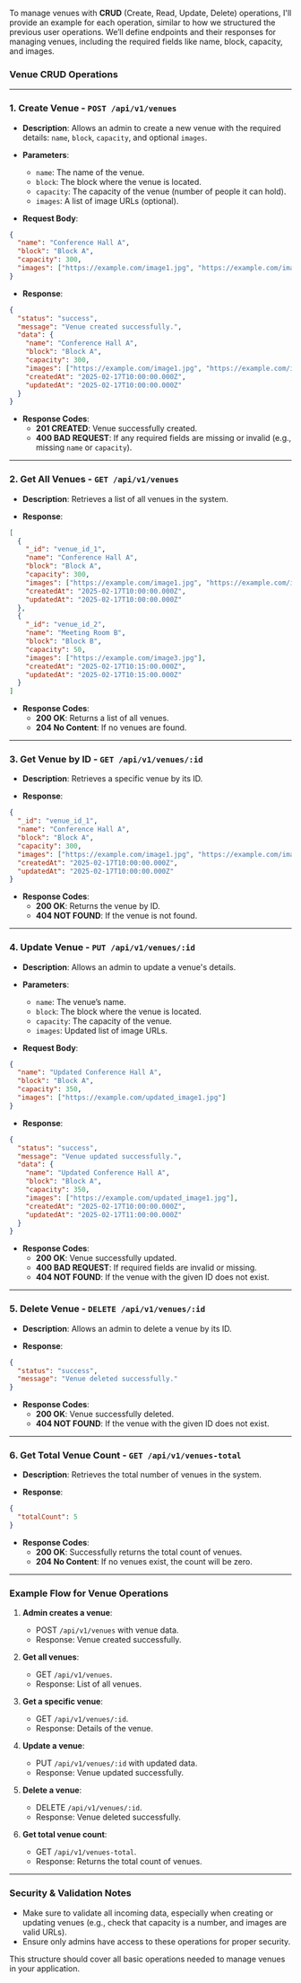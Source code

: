 To manage venues with **CRUD** (Create, Read, Update, Delete) operations, I'll provide an example for each operation, similar to how we structured the previous user operations. We’ll define endpoints and their responses for managing venues, including the required fields like name, block, capacity, and images.

### **Venue CRUD Operations**

---

### **1. Create Venue** - `POST /api/v1/venues`

- **Description**: Allows an admin to create a new venue with the required details: `name`, `block`, `capacity`, and optional `images`.

- **Parameters**:
  - `name`: The name of the venue.
  - `block`: The block where the venue is located.
  - `capacity`: The capacity of the venue (number of people it can hold).
  - `images`: A list of image URLs (optional).

- **Request Body**:

```json
{
  "name": "Conference Hall A",
  "block": "Block A",
  "capacity": 300,
  "images": ["https://example.com/image1.jpg", "https://example.com/image2.jpg"]
}
```

- **Response**:

```json
{
  "status": "success",
  "message": "Venue created successfully.",
  "data": {
    "name": "Conference Hall A",
    "block": "Block A",
    "capacity": 300,
    "images": ["https://example.com/image1.jpg", "https://example.com/image2.jpg"],
    "createdAt": "2025-02-17T10:00:00.000Z",
    "updatedAt": "2025-02-17T10:00:00.000Z"
  }
}
```

- **Response Codes**:
  - **201 CREATED**: Venue successfully created.
  - **400 BAD REQUEST**: If any required fields are missing or invalid (e.g., missing `name` or `capacity`).

---

### **2. Get All Venues** - `GET /api/v1/venues`

- **Description**: Retrieves a list of all venues in the system.

- **Response**:

```json
[
  {
    "_id": "venue_id_1",
    "name": "Conference Hall A",
    "block": "Block A",
    "capacity": 300,
    "images": ["https://example.com/image1.jpg", "https://example.com/image2.jpg"],
    "createdAt": "2025-02-17T10:00:00.000Z",
    "updatedAt": "2025-02-17T10:00:00.000Z"
  },
  {
    "_id": "venue_id_2",
    "name": "Meeting Room B",
    "block": "Block B",
    "capacity": 50,
    "images": ["https://example.com/image3.jpg"],
    "createdAt": "2025-02-17T10:15:00.000Z",
    "updatedAt": "2025-02-17T10:15:00.000Z"
  }
]
```

- **Response Codes**:
  - **200 OK**: Returns a list of all venues.
  - **204 No Content**: If no venues are found.

---

### **3. Get Venue by ID** - `GET /api/v1/venues/:id`

- **Description**: Retrieves a specific venue by its ID.

- **Response**:

```json
{
  "_id": "venue_id_1",
  "name": "Conference Hall A",
  "block": "Block A",
  "capacity": 300,
  "images": ["https://example.com/image1.jpg", "https://example.com/image2.jpg"],
  "createdAt": "2025-02-17T10:00:00.000Z",
  "updatedAt": "2025-02-17T10:00:00.000Z"
}
```

- **Response Codes**:
  - **200 OK**: Returns the venue by ID.
  - **404 NOT FOUND**: If the venue is not found.

---

### **4. Update Venue** - `PUT /api/v1/venues/:id`

- **Description**: Allows an admin to update a venue's details.

- **Parameters**:
  - `name`: The venue’s name.
  - `block`: The block where the venue is located.
  - `capacity`: The capacity of the venue.
  - `images`: Updated list of image URLs.

- **Request Body**:

```json
{
  "name": "Updated Conference Hall A",
  "block": "Block A",
  "capacity": 350,
  "images": ["https://example.com/updated_image1.jpg"]
}
```

- **Response**:

```json
{
  "status": "success",
  "message": "Venue updated successfully.",
  "data": {
    "name": "Updated Conference Hall A",
    "block": "Block A",
    "capacity": 350,
    "images": ["https://example.com/updated_image1.jpg"],
    "createdAt": "2025-02-17T10:00:00.000Z",
    "updatedAt": "2025-02-17T11:00:00.000Z"
  }
}
```

- **Response Codes**:
  - **200 OK**: Venue successfully updated.
  - **400 BAD REQUEST**: If required fields are invalid or missing.
  - **404 NOT FOUND**: If the venue with the given ID does not exist.

---

### **5. Delete Venue** - `DELETE /api/v1/venues/:id`

- **Description**: Allows an admin to delete a venue by its ID.

- **Response**:

```json
{
  "status": "success",
  "message": "Venue deleted successfully."
}
```

- **Response Codes**:
  - **200 OK**: Venue successfully deleted.
  - **404 NOT FOUND**: If the venue with the given ID does not exist.

---

### **6. Get Total Venue Count** - `GET /api/v1/venues-total`

- **Description**: Retrieves the total number of venues in the system.

- **Response**:

```json
{
  "totalCount": 5
}
```

- **Response Codes**:
  - **200 OK**: Successfully returns the total count of venues.
  - **204 No Content**: If no venues exist, the count will be zero.

---

### Example Flow for Venue Operations

1. **Admin creates a venue**:
   - POST `/api/v1/venues` with venue data.
   - Response: Venue created successfully.

2. **Get all venues**:
   - GET `/api/v1/venues`.
   - Response: List of all venues.

3. **Get a specific venue**:
   - GET `/api/v1/venues/:id`.
   - Response: Details of the venue.

4. **Update a venue**:
   - PUT `/api/v1/venues/:id` with updated data.
   - Response: Venue updated successfully.

5. **Delete a venue**:
   - DELETE `/api/v1/venues/:id`.
   - Response: Venue deleted successfully.

6. **Get total venue count**:
   - GET `/api/v1/venues-total`.
   - Response: Returns the total count of venues.

---

### **Security & Validation Notes**

- Make sure to validate all incoming data, especially when creating or updating venues (e.g., check that capacity is a number, and images are valid URLs).
- Ensure only admins have access to these operations for proper security.

This structure should cover all basic operations needed to manage venues in your application.
